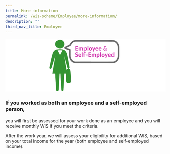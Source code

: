 ```yaml
---
title: More information
permalink: /wis-scheme/Employee/more-information/
description: ""
third_nav_title: Employee
---
```

![ee and sep](/images/WIS%20Scheme/WIS7.png)

### If you worked as both an employee and a self-employed person,

you will first be assessed for your work done as an employee and you will receive monthly WIS if you meet the criteria.

After the work year, we will assess your eligibility for additional WIS, based on your total income for the year (both employee and self-employed income).